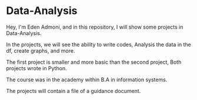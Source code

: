 # Data-Analysis
Hey, I'm Eden Admoni, and in this repository, I will show some projects in Data-Analysis.

In the projects, we will see the ability to write codes, Analysis the data in the df, create graphs, and more.

The first project is smaller and more basic than the second project, Both projects wrote in Python.

The course was in the academy within B.A in information systems.

The projects will contain a file of a guidance document.

